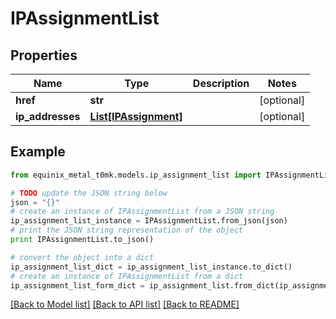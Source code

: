 # IPAssignmentList


## Properties
Name | Type | Description | Notes
------------ | ------------- | ------------- | -------------
**href** | **str** |  | [optional] 
**ip_addresses** | [**List[IPAssignment]**](IPAssignment.md) |  | [optional] 

## Example

```python
from equinix_metal_t0mk.models.ip_assignment_list import IPAssignmentList

# TODO update the JSON string below
json = "{}"
# create an instance of IPAssignmentList from a JSON string
ip_assignment_list_instance = IPAssignmentList.from_json(json)
# print the JSON string representation of the object
print IPAssignmentList.to_json()

# convert the object into a dict
ip_assignment_list_dict = ip_assignment_list_instance.to_dict()
# create an instance of IPAssignmentList from a dict
ip_assignment_list_form_dict = ip_assignment_list.from_dict(ip_assignment_list_dict)
```
[[Back to Model list]](../README.md#documentation-for-models) [[Back to API list]](../README.md#documentation-for-api-endpoints) [[Back to README]](../README.md)


